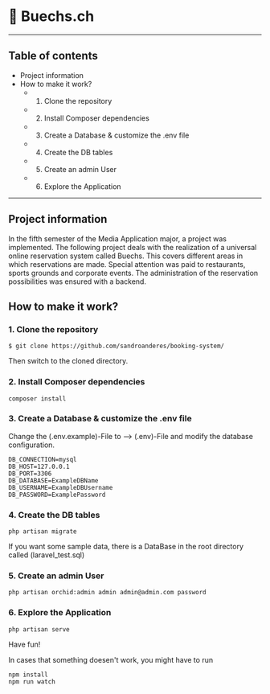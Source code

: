 # 🚀 Buechs.ch
 
---
 ## Table of contents

* Project information
* How to make it work?
    * 1. Clone the repository
    * 2. Install Composer dependencies
    * 3. Create a Database & customize the .env file
    * 4. Create the DB tables
    * 5. Create an admin User
    * 6. Explore the Application
---

## Project information
In the fifth semester of the Media Application major, a project was implemented. The following project deals with the realization of a universal online reservation system called Buechs. This covers different areas in which reservations are made. Special attention was paid to restaurants, sports grounds and corporate events.
The administration of the reservation possibilities was ensured with a backend.

## How to make it work?
### 1. Clone the repository
```
$ git clone https://github.com/sandroanderes/booking-system/
```
Then switch to the cloned directory.

### 2. Install Composer dependencies
```
composer install
```

### 3. Create a Database & customize the .env file
Change the (.env.example)-File to --> (.env)-File and modify the database configuration.

```
DB_CONNECTION=mysql
DB_HOST=127.0.0.1
DB_PORT=3306
DB_DATABASE=ExampleDBName
DB_USERNAME=ExampleDBUsername
DB_PASSWORD=ExamplePassword
```

### 4. Create the DB tables
```
php artisan migrate
```
If you want some sample data, there is a DataBase in the root directory called (laravel_test.sql)

### 5. Create an admin User
```
php artisan orchid:admin admin admin@admin.com password
```

### 6. Explore the Application
```
php artisan serve
```
Have fun!

In cases that something doesen't work, you might have to run 
```
npm install
npm run watch
```
